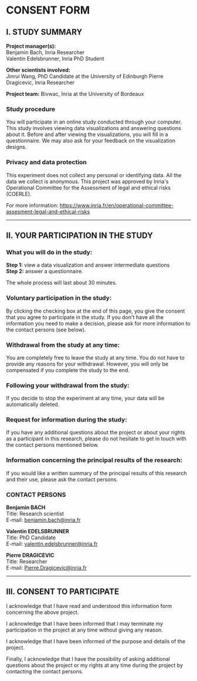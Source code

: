 # CONSENT FORM

## I. STUDY SUMMARY

**Project manager(s):**  
Benjamin Bach, Inria Researcher  
Valentin Edelsbrunner, Inria PhD Student

**Other scientists involved:**  
Jinrui Wang, PhD Candidate at the University of Edinburgh
Pierre Dragicevic, Inria Researcher

**Project team:** Bivwac, Inria at the University of Bordeaux  

[//]: # (**Project name:** Exploring Visualization Readers, Perception, Confidence and Interpretation.)

### Study procedure
You will participate in an online study conducted through your computer. This study involves viewing data visualizations and answering questions about it. Before and after viewing the visualizations, you will fill in a questionnaire. We may also ask for your feedback on the visualization designs.

### Privacy and data protection
This experiment does not collect any personal or identifying data. All the data we collect is anonymous. This project was approved by Inria's Operational Committee for the Assessment of legal and ethical risks (COERLE).

For more information: https://www.inria.fr/en/operational-committee-assesment-legal-and-ethical-risks

---

## II. YOUR PARTICIPATION IN THE STUDY

### What you will do in the study:

**Step 1:** view a data visualization and answer intermediate questions  
**Step 2:** answer a questionnaire.

The whole process will last about 30 minutes.

### Voluntary participation in the study:
By clicking the checking box at the end of this page, you give the consent that you agree to participate in the study. If you don't have all the information you need to make a decision, please ask for more information to the contact persons (see below).

### Withdrawal from the study at any time:
You are completely free to leave the study at any time. You do not have to provide any reasons for your withdrawal. However, you will only be compensated if you complete the study to the end.

### Following your withdrawal from the study:
If you decide to stop the experiment at any time, your data will be automatically deleted.

### Request for information during the study:
If you have any additional questions about the project or about your rights as a participant in this research, please do not hesitate to get in touch with the contact persons mentioned below.

### Information concerning the principal results of the research:
If you would like a written summary of the principal results of this research and their use, please ask the contact persons.

### CONTACT PERSONS

**Benjamin BACH**  
Title: Research scientist  
E-mail: benjamin.bach@inria.fr

**Valentin EDELSBRUNNER**  
Title: PhD Candidate  
E-mail: valentin.edelsbrunner@inria.fr

**Pierre DRAGICEVIC**  
Title: Researcher  
E-mail: Pierre.Dragicevic@inria.fr

---

## III. CONSENT TO PARTICIPATE

I acknowledge that I have read and understood this information form concerning the above project.

I acknowledge that I have been informed that I may terminate my participation in the project at any time without giving any reason.

I acknowledge that I have been informed of the purpose and details of the project.

Finally, I acknowledge that I have the possibility of asking additional questions about the project or my rights at any time during the project by contacting the contact persons. 
